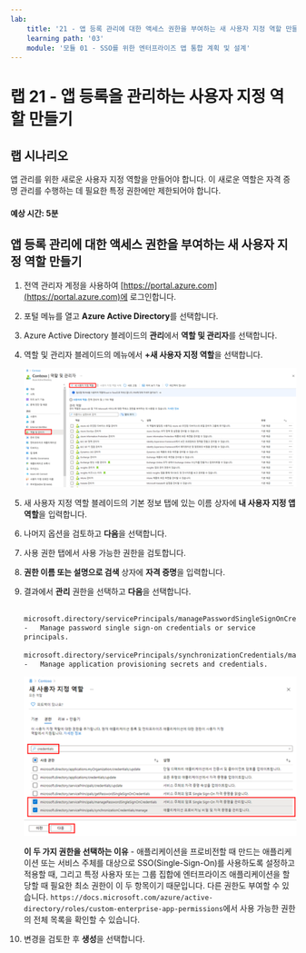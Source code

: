 ```yaml
---
lab:
    title: '21 - 앱 등록 관리에 대한 액세스 권한을 부여하는 새 사용자 지정 역할 만들기'
    learning path: '03'
    module: '모듈 01 - SSO를 위한 엔터프라이즈 앱 통합 계획 및 설계'
---
```


# 랩 21 - 앱 등록을 관리하는 사용자 지정 역할 만들기

## 랩 시나리오

앱 관리를 위한 새로운 사용자 지정 역할을 만들어야 합니다. 이 새로운 역할은 자격 증명 관리를 수행하는 데 필요한 특정 권한에만 제한되어야 합니다.

#### 예상 시간: 5분

## 앱 등록 관리에 대한 액세스 권한을 부여하는 새 사용자 지정 역할 만들기

1. 전역 관리자 계정을 사용하여 [https://portal.azure.com](https://portal.azure.com)에 로그인합니다.

2. 포털 메뉴를 열고 **Azure Active Directory**를 선택합니다.

3. Azure Active Directory 블레이드의 **관리**에서 **역할 및 관리자**를 선택합니다.

4. 역할 및 관리자 블레이드의 메뉴에서 **+새 사용자 지정 역할**을 선택합니다.

    ![새 사용자 지정 역할 메뉴 옵션이 강조 표시된 역할 및 관리자 블레이드를 표시하는 화면 이미지](./media/lp3-mod1-new-custom-role.png)

5. 새 사용자 지정 역할 블레이드의 기본 정보 탭에 있는 이름 상자에 **내 사용자 지정 앱 역할**을 입력합니다.

6. 나머지 옵션을 검토하고 **다음**을 선택합니다.

7. 사용 권한 탭에서 사용 가능한 권한을 검토합니다.

8. **권한 이름 또는 설명으로 검색** 상자에 **자격 증명**을 입력합니다.

9. 결과에서 **관리** 권한을 선택하고 **다음**을 선택합니다.

    ```
       microsoft.directory/servicePrincipals/managePasswordSingleSignOnCredentials  -   Manage password single sign-on credentials or service principals.
       microsoft.directory/servicePrincipals/synchronizationCredentials/manage    -   Manage application provisioning secrets and credentials.
    ```

    ![검색, 사용 권한 관리, 다음 강조 표시를 포함하는 새 사용자 지정 역할 사용 권한 탭을 표시하는 화면 이미지](./media/lp3-mod1-custom-role-permissions.png)

    **이 두 가지 권한을 선택하는 이유** - 애플리케이션을 프로비전할 때 만드는 애플리케이션 또는 서비스 주체를 대상으로 SSO(Single-Sign-On)를 사용하도록 설정하고 적용할 때, 그리고 특정 사용자 또는 그룹 집합에 엔터프라이즈 애플리케이션을 할당할 때 필요한 최소 권한이 이 두 항목이기 때문입니다.  다른 권한도 부여할 수 있습니다.  `https://docs.microsoft.com/azure/active-directory/roles/custom-enterprise-app-permissions`에서 사용 가능한 권한의 전체 목록을 확인할 수 있습니다.

10. 변경을 검토한 후 **생성**을 선택합니다.
